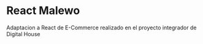 
<h1>React Malewo</h1>
Adaptacion a React de E-Commerce realizado en el proyecto integrador de Digital House
